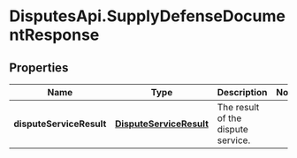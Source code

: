 # DisputesApi.SupplyDefenseDocumentResponse

## Properties

Name | Type | Description | Notes
------------ | ------------- | ------------- | -------------
**disputeServiceResult** | [**DisputeServiceResult**](DisputeServiceResult.md) | The result of the dispute service. | 


